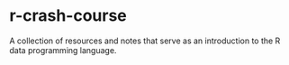 # r-crash-course

A collection of resources and notes that serve as an introduction to the R data programming language.
